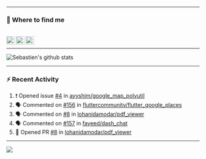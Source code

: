 
---

### :speech_balloon: Where to find me

</br>
<a href="https://twitter.com/seb_bouttier">
  <img align="left" width="22px" src="https://cdn.jsdelivr.net/npm/simple-icons@v3/icons/twitter.svg" />
</a>
<a href="https://www.linkedin.com/in/sebastien-bouttier">
  <img align="left" width="22px" src="https://cdn.jsdelivr.net/npm/simple-icons@v3/icons/linkedin.svg" />
</a>
<a href="https://sebastien-bouttier.medium.com/">
  <img align="left" width="22px" src="https://cdn.jsdelivr.net/npm/simple-icons@v3/icons/medium.svg" />
</a>
</br>

---

![Sebastien's github stats](https://github-readme-stats.vercel.app/api?username=sebastienBtr&show_icons=true&title_color=24292e&icon_color=40c463&text_color=24292e&bg_color=fff&count_private=true)

---

### :zap: Recent Activity

<!--START_SECTION:activity-->
1. ❗️ Opened issue [#4](https://github.com/ayyshim/google_map_polyutil/issues/4) in [ayyshim/google_map_polyutil](https://github.com/ayyshim/google_map_polyutil)
2. 🗣 Commented on [#156](https://github.com/fluttercommunity/flutter_google_places/issues/156) in [fluttercommunity/flutter_google_places](https://github.com/fluttercommunity/flutter_google_places)
3. 🗣 Commented on [#8](https://github.com/lohanidamodar/pdf_viewer/issues/8) in [lohanidamodar/pdf_viewer](https://github.com/lohanidamodar/pdf_viewer)
4. 🗣 Commented on [#157](https://github.com/fayeed/dash_chat/issues/157) in [fayeed/dash_chat](https://github.com/fayeed/dash_chat)
5. 💪 Opened PR [#8](https://github.com/lohanidamodar/pdf_viewer/pull/8) in [lohanidamodar/pdf_viewer](https://github.com/lohanidamodar/pdf_viewer)
<!--END_SECTION:activity-->

---

![](https://komarev.com/ghpvc/?username=sebastienBtr)
